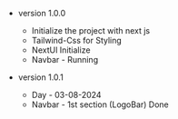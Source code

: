 - version 1.0.0

  - Initialize the project with next js
  - Tailwind-Css for Styling
  - NextUI Initialize
  - Navbar - Running

- version 1.0.1
  - Day - 03-08-2024
  - Navbar - 1st section (LogoBar) Done
